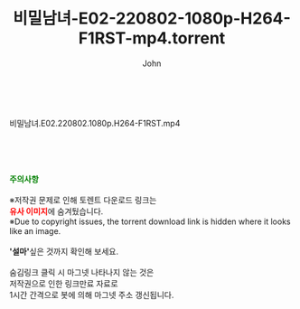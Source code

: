 ﻿---
layout: post
title:  "비밀남녀-E02-220802-1080p-H264-F1RST-mp4.torrent"
author: John
categories: [ 방송/음악 ]
tags: [  ]
image:  
description: "비밀남녀-E02-220802-1080p-H264-F1RST-mp4 torrent 정보 공유"
toc: true
toc_sticky: true
---

<br>
<div class="view-img">
<a class="view_image" href="http://torrentmobile60.com/bbs/view_image.php?fn=%2Fdata%2Ffile%2Fmusic%2F3659260999_KAWcrpiw_bc285bb0f6c4e0a7ec526c05ded1e3cf980eb569.jpg" target="_blank"><img alt="" class="img-tag" content="http://torrentmobile60.com/data/file/music/3659260999_KAWcrpiw_bc285bb0f6c4e0a7ec526c05ded1e3cf980eb569.jpg" itemprop="image" src="http://torrentmobile60.com/data/file/music/thumb-3659260999_KAWcrpiw_bc285bb0f6c4e0a7ec526c05ded1e3cf980eb569_835x2212.jpg"/></a></div><div class="view-content" itemprop="description">
<p>비밀남녀.E02.220802.1080p.H264-F1RST.mp4<br/></p> </div>
    
<br><br><br>
<p data-ke-size="size16"><b><span style="color: green;">주의사항</span></b><br /><br />※저작권 문제로 인해 토렌트 다운로드 링크는<br /><b><span style="color: red;">유사 이미지</span></b>에 숨겨뒀습니다.<br />※Due to copyright issues, the torrent download link is hidden where it looks like an image.<br /><br /><b>'설마'</b>싶은 것까지 확인해 보세요.<br /><br />숨김링크 클릭 시 마그넷 나타나지 않는 것은<br />저작권으로 인한 링크만료 자료로<br />1시간 간격으로 봇에 의해 마그넷 주소 갱신됩니다.</p>
